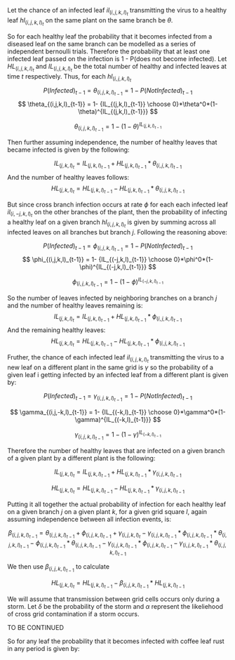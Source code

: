 Let the chance of an infected leaf $il_{(i,j,k,l)_t}$ transmitting the virus to a healthy leaf $hl_{(i,j,k,l)_t}$ on the same plant on the same branch be $\theta$.

So for each healthy leaf the probability that it becomes infected from a diseased leaf on the same branch can be modelled as a series of independent bernoulli trials. Therefore the probability that at least one infected leaf passed on the infection is 1 - P(does not become infected). Let $HL_{(i,j,k,l)_t}$ and $IL_{(i,j,k,l)_t}$ be the total number of healthy and infected leaves at time $t$ respectively. Thus, for each $hl_{(i,j,k,l)_t}$
$$
P(Infected)_{t-1} = \theta_{(i,j,k,l)_{t-1}} = 1- P(NotInfected)_{t-1}
$$
$$
\theta_{(i,j,k,l)_{t-1}} = 1- {IL_{(j,k,l)_{t-1}} \choose 0}*\theta^0*(1-\theta)^{IL_{(j,k,l)_{t-1}}}
$$

$$\theta_{(i,j,k,l)_{t-1}} = 1- (1-\theta)^{IL_{(j,k,l)_{t-1}}}$$ 

Then further assuming independence, the number of healthy leaves that became infected is given by the following:

$$
IL_{(j,k,l)_{t}} = IL_{(j,k,l)_{t-1}} + HL_{(j,k,l)_{t-1}}*\theta_{(i,j,k,l)_{t-1}}
$$
And the number of healthy leaves follows:
$$
HL_{(j,k,l)_t} = HL_{(j,k,l)_{t-1}} - HL_{(j,k,l)_{t-1}}*\theta_{(i,j,k,l)_{t-1}}
$$

But since cross branch infection occurs at rate $\phi$ for each each infected leaf $il_{(i,-j,k,l)_t}$ on the other branches of the plant, then the probability of infecting a healthy leaf on a given branch $hl_{(i,j,k,l)_t}$ is given by summing across all infected leaves on all branches but branch $j$. Following the reasoning above:

$$
P(Infected)_{t-1} = \phi_{(i,j,k,l)_{t-1}} = 1- P(NotInfected)_{t-1}
$$
$$
\phi_{(i,j,k,l)_{t-1}} = 1- {IL_{(-j,k,l)_{t-1}} \choose 0}*\phi^0*(1-\phi)^{IL_{(-j,k,l)_{t-1}}}
$$

$$\phi_{(i,j,k,l)_{t-1}} = 1- (1-\phi)^{IL_{(-j,k,l)_{t-1}}}$$ 

So the number of leaves infected by neighboring branches on a branch $j$ and the number of healthy leaves remaining is:
$$
IL_{(j,k,l)_{t}} = IL_{(j,k,l)_{t-1}} + HL_{(j,k,l)_{t-1}}*\phi_{(i,j,k,l)_{t-1}}
$$
And the remaining healthy leaves:
$$
HL_{(j,k,l)_{t}} = HL_{(j,k,l)_{t-1}} - HL_{(j,k,l)_{t-1}}*\phi_{(i,j,k,l)_{t-1}}
$$

Fruther, the chance of each infected leaf $il_{(i,j,k,l)_t}$ transmitting the virus to a new leaf on a different plant in the same grid is $\gamma$ so the probability of a given leaf i getting infected by an infected leaf from a different plant is given by:

$$
P(Infected)_{t-1} = \gamma_{(i,j,k,l)_{t-1}} = 1- P(NotInfected)_{t-1}
$$

$$
\gamma_{(i,j,-k,l)_{t-1}} = 1- {IL_{(-k,l)_{t-1}} \choose 0}*\gamma^0*(1-\gamma)^{IL_{(-k,l)_{t-1}}}
$$

$$\gamma_{(i,j,k,l)_{t-1}} = 1- (1-\gamma)^{IL_{(-k,l)_{t-1}}}$$

Therefore the number of healthy leaves that are infected on a given branch of a given plant by a different plant is the following:

$$
IL_{(j,k,l)_{t}} = IL_{(j,k,l)_{t-1}} + HL_{(j,k,l)_{t-1}}*\gamma_{(i,j,k,l)_{t-1}}
$$

$$
HL_{(j,k,l)_{t}} = HL_{(j,k,l)_{t-1}} - HL_{(j,k,l)_{t-1}}*\gamma_{(i,j,k,l)_{t-1}}
$$

Putting it all together the actual probability of infection for each healthy leaf on a given branch $j$ on a given plant $k$, for a given grid square $l$, again assuming independence between all infection events, is:

$$
\beta_{(i,j,k,l)_{t-1}} = \theta_{(i,j,k,l)_{t-1}} + \phi_{(i,j,k,l)_{t-1}} + \gamma_{(i,j,k,l)_t} - \gamma_{(i,j,k,l)_{t-1}}*\phi_{(i,j,k,l)_{t-1}}*\theta_{(i,j,k,l)_{t-1}} - \phi_{(i,j,k,l)_{t-1}}*\theta_{(i,j,k,l)_{t-1}} - \gamma_{(i,j,k,l)_{t-1}}*\phi_{(i,j,k,l)_{t-1}} - \gamma_{(i,j,k,l)_{t-1}}*\theta_{(i,j,k,l)_{t-1}}
$$

We then use $\beta_{(i,j,k,l)_{t-1}}$ to calculate 

$$
HL_{(j,k,l)_{t}} = HL_{(j,k,l)_{t-1}}- \beta_{(i,j,k,l)_{t-1}}*HL_{(j,k,l)_{t-1}}
$$

We will assume that transmission between grid cells occurs only during a storm. Let $\delta$ be the probability of the storm and $\alpha$ represent the likeliehood of cross grid contamination if a storm occurs.

TO BE CONTINUED

So for any leaf the probability that it becomes infected with coffee leaf rust in any period is given by:
